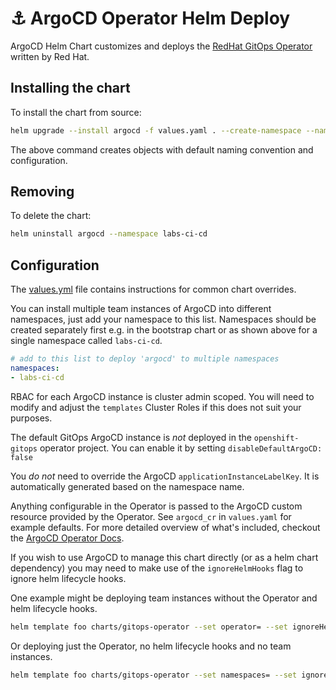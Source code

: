 # ⚓️ ArgoCD Operator Helm Deploy

ArgoCD Helm Chart customizes and deploys the [RedHat GitOps Operator](https://github.com/redhat-developer/gitops-operator) written by Red Hat.

## Installing the chart

To install the chart from source:
```bash
helm upgrade --install argocd -f values.yaml . --create-namespace --namespace labs-ci-cd
```

The above command creates objects with default naming convention and configuration.

## Removing

To delete the chart:
```bash
helm uninstall argocd --namespace labs-ci-cd
```

## Configuration

The [values.yml](values.yaml) file contains instructions for common chart overrides.

You can install multiple team instances of ArgoCD into different namespaces, just add your namespace to this list. Namespaces should be created separately first e.g. in the bootstrap chart or as shown above for a single namespace called `labs-ci-cd`.
```yaml
# add to this list to deploy 'argocd' to multiple namespaces
namespaces:
- labs-ci-cd
```

RBAC for each ArgoCD instance is cluster admin scoped. You will need to modify and adjust the `templates` Cluster Roles if this does not suit your purposes.

The default GitOps ArgoCD instance is _not_ deployed in the `openshift-gitops` operator project. You can enable it by setting `disableDefaultArgoCD: false`

You _do not_ need to override the ArgoCD `applicationInstanceLabelKey`. It is automatically generated based on the namespace name.

Anything configurable in the Operator is passed to the ArgoCD custom resource provided by the Operator. See `argocd_cr` in `values.yaml` for example defaults. For more detailed overview of what's included, checkout the [ArgoCD Operator Docs](https://argocd-operator.readthedocs.io/en/latest/reference/argocd/).

If you wish to use ArgoCD to manage this chart directly (or as a helm chart dependency) you may need to make use of the `ignoreHelmHooks` flag to ignore helm lifecycle hooks.

One example might be deploying team instances without the Operator and helm lifecycle hooks.
```bash
helm template foo charts/gitops-operator --set operator= --set ignoreHelmHooks=true | oc apply -f-
```

Or deploying just the Operator, no helm lifecycle hooks and no team instances.
```bash
helm template foo charts/gitops-operator --set namespaces= --set ignoreHelmHooks=true | oc apply -f-
```
